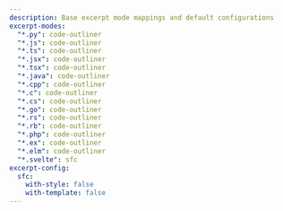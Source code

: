 ```yaml
---
description: Base excerpt mode mappings and default configurations
excerpt-modes:
  "*.py": code-outliner
  "*.js": code-outliner  
  "*.ts": code-outliner
  "*.jsx": code-outliner
  "*.tsx": code-outliner
  "*.java": code-outliner
  "*.cpp": code-outliner
  "*.c": code-outliner
  "*.cs": code-outliner
  "*.go": code-outliner
  "*.rs": code-outliner
  "*.rb": code-outliner
  "*.php": code-outliner
  "*.ex": code-outliner
  "*.elm": code-outliner
  "*.svelte": sfc
excerpt-config:
  sfc:
    with-style: false
    with-template: false
---
```

